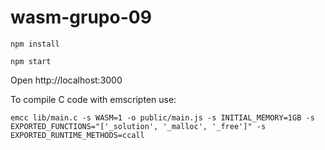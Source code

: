 # wasm-grupo-09

`npm install`

`npm start`

Open http://localhost:3000

To compile C code with emscripten use:

`emcc lib/main.c -s WASM=1 -o public/main.js -s INITIAL_MEMORY=1GB -s EXPORTED_FUNCTIONS="['_solution', '_malloc', '_free']" -s EXPORTED_RUNTIME_METHODS=ccall`
